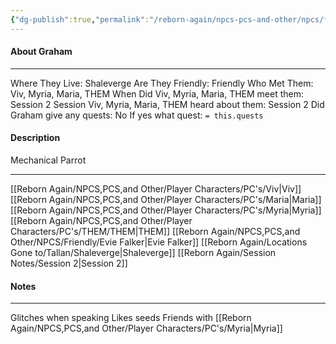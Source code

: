 ```yaml
---
{"dg-publish":true,"permalink":"/reborn-again/npcs-pcs-and-other/npcs/friendly/graham/"}
---
```



#### About Graham
---
Where They Live: Shaleverge
Are They Friendly: Friendly 
Who Met Them: Viv, Myria, Maria, THEM
When Did Viv, Myria, Maria, THEM meet them: Session 2
Session Viv, Myria, Maria, THEM heard about them: Session 2
Did Graham give any quests: No
	If yes what quest: `= this.quests`


#### Description
Mechanical Parrot

---
[[Reborn Again/NPCS,PCS,and Other/Player Characters/PC's/Viv\|Viv]]
[[Reborn Again/NPCS,PCS,and Other/Player Characters/PC's/Maria\|Maria]]
[[Reborn Again/NPCS,PCS,and Other/Player Characters/PC's/Myria\|Myria]]
[[Reborn Again/NPCS,PCS,and Other/Player Characters/PC's/THEM/THEM\|THEM]]
[[Reborn Again/NPCS,PCS,and Other/NPCS/Friendly/Evie Falker\|Evie Falker]]
[[Reborn Again/Locations Gone to/Tallan/Shaleverge\|Shaleverge]]
[[Reborn Again/Session Notes/Session 2\|Session 2]]

#### Notes
---
Glitches when speaking 
Likes seeds
Friends with [[Reborn Again/NPCS,PCS,and Other/Player Characters/PC's/Myria\|Myria]]  

